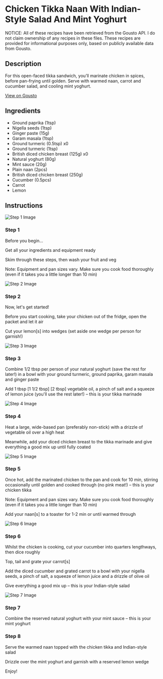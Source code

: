 # Chicken Tikka Naan With Indian-Style Salad And Mint Yoghurt

NOTICE: All of these recipes have been retrieved from the Gousto API. I do not claim ownership of any recipes in these files. These recipes are provided for informational purposes only, based on publicly available data from Gousto.

## Description

For this open-faced tikka sandwich, you’ll marinate chicken in spices, before pan-frying until golden. Serve with warmed naan, carrot and cucumber salad, and cooling mint yoghurt.

[View on Gousto](https://www.gousto.co.uk/recipes/cookbook/10-min-chicken-tikka-naan)

## Ingredients

- Ground paprika (1tsp)
- Nigella seeds (1tsp)
- Ginger paste (15g)
- Garam masala (1tsp)
- Ground turmeric (0.5tsp) x0
- Ground turmeric (1tsp)
- British diced chicken breast (125g) x0
- Natural yoghurt (80g)
- Mint sauce (20g)
- Plain naan (2pcs)
- British diced chicken breast (250g)
- Cucumber (0.5pcs)
- Carrot
- Lemon

## Instructions

![Step 1 Image](https://production-media.gousto.co.uk/cms/recipe-step-image/Admin10mm-Step-1-1611671612614-x200.jpg)

### Step 1

Before you begin...

Get all your ingredients and equipment ready

Skim through these steps, then wash your fruit and veg

Note: Equipment and pan sizes vary. Make sure you cook food thoroughly (even if it takes you a little longer than 10 min)

![Step 2 Image](https://production-media.gousto.co.uk/cms/recipe-step-image/Lemon-quarters-1676385865272-x200.jpg)

### Step 2

Now, let's get started!

Before you start cooking, take your chicken out of the fridge, open the packet and let it air

Cut your lemon[s] into wedges (set aside one wedge per person for garnish!)

![Step 3 Image](https://production-media.gousto.co.uk/cms/recipe-step-image/step-3-1602247824474-x200.jpg)

### Step 3

Combine 1/2 tbsp per person of your natural yoghurt (save the rest for later!) in a bowl with your ground turmeric, ground paprika, garam masala and ginger paste

Add 1 tbsp <span class="text-purple">[1 1/2 tbsp]</span> <span class="text-danger">[2 tbsp]</span> vegetable oil, a pinch of salt and a squeeze of<span class="text-danger"> </span>lemon juice (you'll use the rest later!) – this is your tikka marinade

![Step 4 Image](https://production-media.gousto.co.uk/cms/recipe-step-image/step-4-1602247841821-x200.jpg)

### Step 4

Heat a large, wide-based pan (preferably non-stick) with a drizzle of vegetable oil over a high heat

Meanwhile, add your diced chicken breast to the tikka marinade and give everything a good mix up until fully coated

![Step 5 Image](https://production-media.gousto.co.uk/cms/recipe-step-image/step-5-1602247862190-x200.jpg)

### Step 5

Once hot, add the marinated chicken to the pan and cook for 10 min, stirring occasionally until golden and cooked through (no pink meat!) – this is your chicken tikka

Note: Equipment and pan sizes vary. Make sure you cook food thoroughly (even if it takes you a little longer than 10 min)

Add your naan[s] to a toaster for 1-2 min or until warmed through

![Step 6 Image](https://production-media.gousto.co.uk/cms/recipe-step-image/step-6-1602247960415-x200.jpg)

### Step 6

Whilst the chicken is cooking, cut your cucumber into quarters lengthways, then dice roughly

Top, tail and grate your carrot[s]

Add the diced cucumber and grated carrot to a bowl with your nigella seeds, a pinch of salt, a squeeze of lemon juice and a drizzle of olive oil

Give everything a good mix up – this is your Indian-style salad

![Step 7 Image](https://production-media.gousto.co.uk/cms/recipe-step-image/Mayo-1611671262985-x200.jpg)

### Step 7

Combine the reserved natural yoghurt with your mint sauce – this is your mint yoghurt

### Step 8

Serve the warmed naan topped with the chicken tikka and Indian-style salad

Drizzle over the mint yoghurt and garnish with a reserved lemon wedge

Enjoy!

